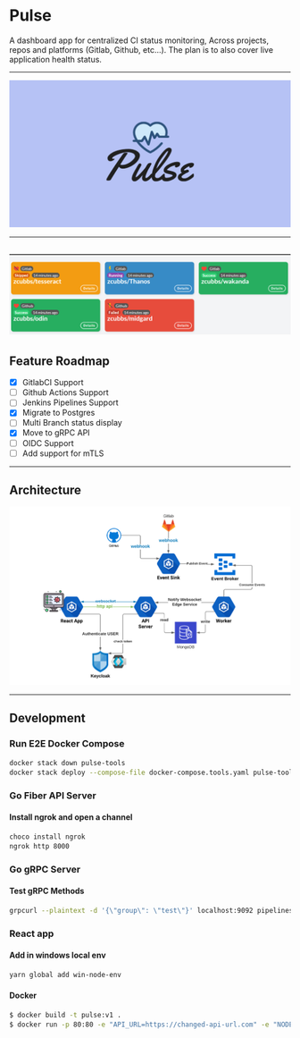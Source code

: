 # Pulse

A dashboard app for centralized CI status monitoring, Across projects, repos and platforms (Gitlab, Github, etc...). 
The plan is to also cover live application health status.

---
![](_assets/pulse.png)

---
![](_assets/demo.png)
---

## Feature Roadmap

- [x] GitlabCI Support
- [ ] Github Actions Support
- [ ] Jenkins Pipelines Support
- [x] Migrate to Postgres
- [ ] Multi Branch status display
- [x] Move to gRPC API
- [ ] OIDC Support
- [ ] Add support for mTLS

---

## Architecture

![](_assets/arch.png)

---

## Development

### Run E2E Docker Compose

```bash
docker stack down pulse-tools
docker stack deploy --compose-file docker-compose.tools.yaml pulse-tools
```
### Go Fiber API Server
#### Install ngrok and open a channel
```bash
choco install ngrok
ngrok http 8000 
```
### Go gRPC Server
#### Test gRPC Methods
```bash
grpcurl --plaintext -d '{\"group\": \"test\"}' localhost:9092 pipelines.PipelineStatus.GetStatus
```
### React app
#### Add in windows local env
```sh
yarn global add win-node-env
```
#### Docker

```sh
$ docker build -t pulse:v1 .
$ docker run -p 80:80 -e "API_URL=https://changed-api-url.com" -e "NODE_ENV=production" pulse:v1
```
